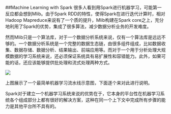 ##Machine Learning with Spark
很多人看到用Spark进行机器学习，可能第一反应都会想到Mlib。由于Spark RDD的特性，使得Spark在进行迭代计算时，相对Hadoop Mapreduce来说有了一个质的提升，Mlib构建在Spark core之上，充分地利用了Spark的优势，集成了很多算法，减少数据分析业务的开发难度。

然而Mlib只是一个算法库，对于一个数据分析系统来说，仅有一个算法库是远远不够的。一个数据分析系统是一个完整的数据生态链，由很多组件组成，比如数据收集、数据存储、数据分析、结果输出、前端应用等。而对于一个用于分析处理大规模数据的学习系统来说，还必须保证系统具有易扩展性和容错能力。此外，如果可能的话，还应该能够提供批处理和流式处理两种方式。

![](https://github.com/yyzdtc2009/parallel-computing-docs/resource/images/machine-learning-system.png)

上图展示了一个最简单机器学习流水线示意图，下面逐个来对此进行说明。


Spark对于建立一个机器学习系统来说的优势在于，它本身的平台性在机器学习系统各个组成部分上都有很好的解决方案，这种在同一个上下文中完成所有步骤的能力是其他平台所不具有的。